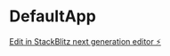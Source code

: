 # DefaultApp

[Edit in StackBlitz next generation editor ⚡️](https://stackblitz.com/~/github.com/kdrendel/DefaultApp)